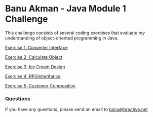# Banu Akman - Java Module 1 Challenge

This challenge consists of several coding exercises that evaluate my understanding of object-oriented programming in Java.

[Exercise 1: Converter Interface](https://github.com/banuakman/Banu_Akman_Java/tree/main/M1-Challenge-Akman-Banu/ConverterInterface)

[Exercise 2: Calculate Object](https://github.com/banuakman/Banu_Akman_Java/tree/main/M1-Challenge-Akman-Banu/CalculatorObject)

[Exercise 3: Ice Cream Design](https://github.com/banuakman/Banu_Akman_Java/tree/main/M1-Challenge-Akman-Banu/IceCreamClassDesign)

[Exercise 4: RPGInheritance](https://github.com/banuakman/Banu_Akman_Java/tree/main/M1-Challenge-Akman-Banu/RPGInheritance)

[Exercise 5: Customer Composition](https://github.com/banuakman/Banu_Akman_Java/tree/main/M1-Challenge-Akman-Banu/CustomerComposition)



### Questions
If you have any questions, please send an email to banu@breative.net
